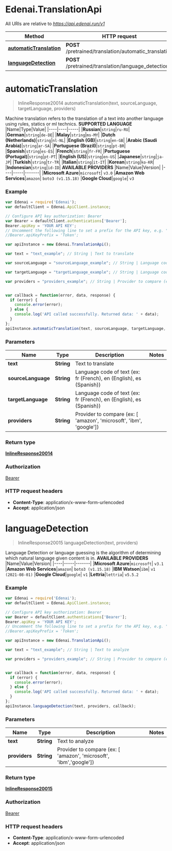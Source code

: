 # Edenai.TranslationApi

All URIs are relative to *https://api.edenai.run/v1*

Method | HTTP request | Description
------------- | ------------- | -------------
[**automaticTranslation**](TranslationApi.md#automaticTranslation) | **POST** /pretrained/translation/automatic_translation | 
[**languageDetection**](TranslationApi.md#languageDetection) | **POST** /pretrained/translation/language_detection | 


<a name="automaticTranslation"></a>
# **automaticTranslation**
> InlineResponse20014 automaticTranslation(text, sourceLanguage, targetLanguage, providers)



Machine translation refers to the translation of a text into another language using rules, statics or ml technics.  **SUPPORTED LANGUAGE**  |Name|Type|Value| |----|----|-----| |**Russian**|`string`|`ru-RU`| |**German**|`string`|`de-DE`| |**Malay**|`string`|`ms-MY`| |**Dutch (Netherlands)**|`string`|`nl-NL`| |**English (GB)**|`string`|`en-GB`| |**Arabic (Saudi Arabia)**|`string`|`ar-SA`| |**Portuguese (Brazil)**|`string`|`pt-BR`| |**Spanish**|`string`|`es-ES`| |**French**|`string`|`fr-FR`| |**Portuguese (Portugal)**|`string`|`pt-PT`| |**English (US)**|`string`|`en-US`| |**Japanese**|`string`|`ja-JP`| |**Turkish**|`string`|`tr-TR`| |**Italian**|`string`|`it-IT`| |**Korean**|`string`|`ko-KR`| |**Indonesian**|`string`|`id-ID`|  **AVAILABLE PROVIDERS**   |Name|Value|Version| |----|-----|-------| |**Microsoft Azure**|`microsoft`| `v3.0`  |**Amazon Web Services**|`amazon`| `boto3 (v1.15.18)`  |**Google Cloud**|`google`| `v3` 

### Example
```javascript
var Edenai = require('Edenai');
var defaultClient = Edenai.ApiClient.instance;

// Configure API key authorization: Bearer
var Bearer = defaultClient.authentications['Bearer'];
Bearer.apiKey = 'YOUR API KEY';
// Uncomment the following line to set a prefix for the API key, e.g. "Token" (defaults to null)
//Bearer.apiKeyPrefix = 'Token';

var apiInstance = new Edenai.TranslationApi();

var text = "text_example"; // String | Text to translate

var sourceLanguage = "sourceLanguage_example"; // String | Language code of text (ex: fr (French), en (English), es (Spanish))

var targetLanguage = "targetLanguage_example"; // String | Language code of text (ex: fr (French), en (English), es (Spanish))

var providers = "providers_example"; // String | Provider to compare (ex: [ 'amazon', 'microsoft', 'ibm', 'google'])


var callback = function(error, data, response) {
  if (error) {
    console.error(error);
  } else {
    console.log('API called successfully. Returned data: ' + data);
  }
};
apiInstance.automaticTranslation(text, sourceLanguage, targetLanguage, providers, callback);
```

### Parameters

Name | Type | Description  | Notes
------------- | ------------- | ------------- | -------------
 **text** | **String**| Text to translate | 
 **sourceLanguage** | **String**| Language code of text (ex: fr (French), en (English), es (Spanish)) | 
 **targetLanguage** | **String**| Language code of text (ex: fr (French), en (English), es (Spanish)) | 
 **providers** | **String**| Provider to compare (ex: [ 'amazon', 'microsoft', 'ibm', 'google']) | 

### Return type

[**InlineResponse20014**](InlineResponse20014.md)

### Authorization

[Bearer](../README.md#Bearer)

### HTTP request headers

 - **Content-Type**: application/x-www-form-urlencoded
 - **Accept**: application/json

<a name="languageDetection"></a>
# **languageDetection**
> InlineResponse20015 languageDetection(text, providers)



Language Detection or language guessing is the algorithm of determining which natural language given content is in.  **AVAILABLE PROVIDERS**   |Name|Value|Version| |----|-----|-------| |**Microsoft Azure**|`microsoft`| `v3.1`  |**Amazon Web Services**|`amazon`| `boto3 (v1.15.18)`  |**IBM Watson**|`ibm`| `v1 (2021-08-01)`  |**Google Cloud**|`google`| `v1`  |**Lettria**|`lettria`| `v5.5.2` 

### Example
```javascript
var Edenai = require('Edenai');
var defaultClient = Edenai.ApiClient.instance;

// Configure API key authorization: Bearer
var Bearer = defaultClient.authentications['Bearer'];
Bearer.apiKey = 'YOUR API KEY';
// Uncomment the following line to set a prefix for the API key, e.g. "Token" (defaults to null)
//Bearer.apiKeyPrefix = 'Token';

var apiInstance = new Edenai.TranslationApi();

var text = "text_example"; // String | Text to analyze

var providers = "providers_example"; // String | Provider to compare (ex: [ 'amazon', 'microsoft', 'ibm','google'])


var callback = function(error, data, response) {
  if (error) {
    console.error(error);
  } else {
    console.log('API called successfully. Returned data: ' + data);
  }
};
apiInstance.languageDetection(text, providers, callback);
```

### Parameters

Name | Type | Description  | Notes
------------- | ------------- | ------------- | -------------
 **text** | **String**| Text to analyze | 
 **providers** | **String**| Provider to compare (ex: [ 'amazon', 'microsoft', 'ibm','google']) | 

### Return type

[**InlineResponse20015**](InlineResponse20015.md)

### Authorization

[Bearer](../README.md#Bearer)

### HTTP request headers

 - **Content-Type**: application/x-www-form-urlencoded
 - **Accept**: application/json

